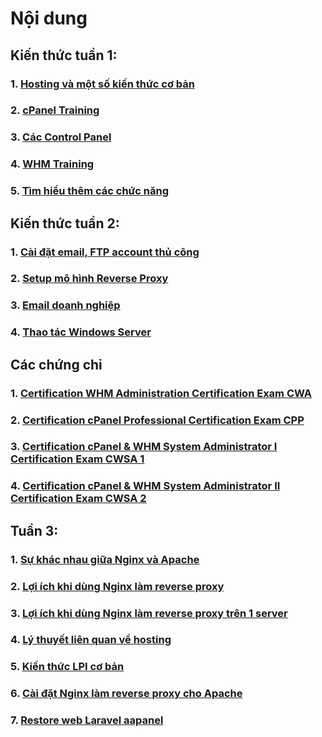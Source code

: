# Nội dung

## Kiến thức tuần 1:
### 1. [Hosting và một số kiến thức cơ bản](https://github.com/TrungTran0/TrainingVietnix/blob/main/Tu%E1%BA%A7n%201/Hosting%20v%C3%A0%20m%E1%BB%99t%20s%E1%BB%91%20ki%E1%BA%BFn%20th%E1%BB%A9c%20c%C6%A1%20b%E1%BA%A3n.md)
### 2. [cPanel Training](https://github.com/TrungTran0/TrainingVietnix/blob/main/Tu%E1%BA%A7n%201/cPanel_Training.md)
### 3. [Các Control Panel](https://github.com/TrungTran0/TrainingVietnix/blob/main/Tu%E1%BA%A7n%201/Control%20Panel.md)
### 4. [WHM Training](https://github.com/TrungTran0/TrainingVietnix/blob/main/Tu%E1%BA%A7n%201/WHM_training.md)
### 5. [Tìm hiểu thêm các chức năng](https://github.com/TrungTran0/TrainingVietnix/blob/main/Tu%E1%BA%A7n%201/T%C3%ACm%20hi%E1%BB%83u%20th%C3%AAm.md)
## Kiến thức tuần 2:
### 1. [Cài đặt email, FTP account thủ công](https://github.com/TrungTran0/TrainingVietnix/blob/main/Tu%E1%BA%A7n%202/C%C3%A0i%20%C4%91%E1%BA%B7t%20email%2C%20FTP%20account%20th%E1%BB%A7%20c%C3%B4ng.md)
### 2. [Setup mô hình Reverse Proxy](https://github.com/TrungTran0/TrainingVietnix/blob/main/Tu%E1%BA%A7n%202/Setup%20m%C3%B4%20h%C3%ACnh%20Reverse%20Proxy.md)
### 3. [Email doanh nghiệp](https://github.com/TrungTran0/TrainingVietnix/blob/main/Tu%E1%BA%A7n%202/Email%20doanh%20nghi%E1%BB%87p.md)
### 4. [Thao tác Windows Server](https://github.com/TrungTran0/TrainingVietnix/blob/main/Tu%E1%BA%A7n%202/Thao%20t%C3%A1c%20Windows%20Server.md)
## Các chứng chỉ
### 1. [Certification WHM Administration Certification Exam CWA](https://github.com/TrungTran0/TrainingVietnix/blob/main/Tu%E1%BA%A7n%201/Cert/certification-WHM-Administration-Certification-Exam-CWA-trungnormie.pdf)
### 2. [Certification cPanel Professional Certification Exam CPP](https://github.com/TrungTran0/TrainingVietnix/blob/main/Tu%E1%BA%A7n%201/Cert/certification-cPanel-Professional-Certification-Exam-CPP-trungnormie.pdf)
### 3. [Certification cPanel & WHM System Administrator I Certification Exam CWSA 1](https://github.com/TrungTran0/TrainingVietnix/blob/main/Tu%E1%BA%A7n%201/Cert/certification-cPanel-%26-WHM-System-Administrator-I-Certification-Exam-CWSA-1-trungnormie.pdf)
### 4. [Certification cPanel & WHM System Administrator II Certification Exam CWSA 2](https://github.com/TrungTran0/TrainingVietnix/blob/main/Tu%E1%BA%A7n%201/Cert/certification-cPanel-%26-WHM-System-Administrator-II-Certification-Exam-CWSA-2-trungnormie.pdf)

## Tuần 3:
### 1. [Sự khác nhau giữa Nginx và Apache](https://github.com/TrungTran0/TrainingVietnix/blob/main/Tu%E1%BA%A7n%203/S%E1%BB%B1%20kh%C3%A1c%20nhau%20gi%E1%BB%AFa%20Nginx%20v%C3%A0%20Apache.md)
### 2. [Lợi ích khi dùng Nginx làm reverse proxy](https://github.com/TrungTran0/TrainingVietnix/blob/main/Tu%E1%BA%A7n%203/L%E1%BB%A3i%20%C3%ADch%20khi%20d%C3%B9ng%20Nginx%20l%C3%A0m%20reverse%20proxy.md)
### 3. [Lợi ích khi dùng Nginx làm reverse proxy trên 1 server](https://github.com/TrungTran0/TrainingVietnix/blob/main/Tu%E1%BA%A7n%203/L%E1%BB%A3i%20%C3%ADch%20khi%20d%C3%B9ng%20Nginx%20l%C3%A0m%20reverse%20proxy%20tr%C3%AAn%201%20server.md)
### 4. [Lý thuyết liên quan về hosting](https://github.com/TrungTran0/TrainingVietnix/blob/main/Tu%E1%BA%A7n%203/L%C3%BD%20thuy%E1%BA%BFt%20li%C3%AAn%20quan%20v%E1%BB%81%20hosting.md)
### 5. [Kiến thức LPI cơ bản](https://github.com/TrungTran0/TrainingVietnix/blob/main/Tu%E1%BA%A7n%203/Ki%E1%BA%BFn%20th%E1%BB%A9c%20LPI%20c%C6%A1%20b%E1%BA%A3n.md)
### 6. [Cài đặt Nginx làm reverse proxy cho Apache](https://github.com/TrungTran0/TrainingVietnix/blob/main/Tu%E1%BA%A7n%203/C%C3%A0i%20%C4%91%E1%BA%B7t%20Nginx%20l%C3%A0m%20reverse%20proxy%20cho%20Apache.md)
### 7. [Restore web Laravel aapanel](https://github.com/TrungTran0/TrainingVietnix/blob/main/Tu%E1%BA%A7n%203/Restore%20web%20Laravel%20aapanel.md)
